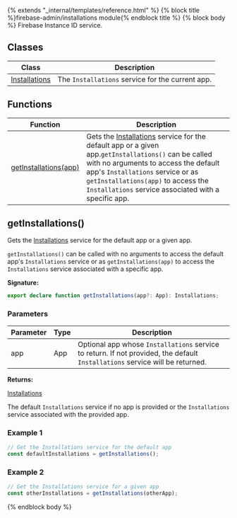 {% extends "_internal/templates/reference.html" %}
{% block title %}firebase-admin/installations module{% endblock title %}
{% block body %}
Firebase Instance ID service.

## Classes

|  Class | Description |
|  --- | --- |
|  [Installations](./firebase-admin.installations.installations.md#installations_class) | The <code>Installations</code> service for the current app. |

## Functions

|  Function | Description |
|  --- | --- |
|  [getInstallations(app)](./firebase-admin.installations.md#getinstallations) | Gets the [Installations](./firebase-admin.installations.installations.md#installations_class) service for the default app or a given app.<code>getInstallations()</code> can be called with no arguments to access the default app's <code>Installations</code> service or as <code>getInstallations(app)</code> to access the <code>Installations</code> service associated with a specific app. |

## getInstallations()

Gets the [Installations](./firebase-admin.installations.installations.md#installations_class) service for the default app or a given app.

`getInstallations()` can be called with no arguments to access the default app's `Installations` service or as `getInstallations(app)` to access the `Installations` service associated with a specific app.

<b>Signature:</b>

```typescript
export declare function getInstallations(app?: App): Installations;
```

### Parameters

|  Parameter | Type | Description |
|  --- | --- | --- |
|  app | App | Optional app whose <code>Installations</code> service to return. If not provided, the default <code>Installations</code> service will be returned. |

<b>Returns:</b>

[Installations](./firebase-admin.installations.installations.md#installations_class)

The default `Installations` service if no app is provided or the `Installations` service associated with the provided app.

### Example 1


```javascript
// Get the Installations service for the default app
const defaultInstallations = getInstallations();

```

### Example 2


```javascript
// Get the Installations service for a given app
const otherInstallations = getInstallations(otherApp);

```

{% endblock body %}